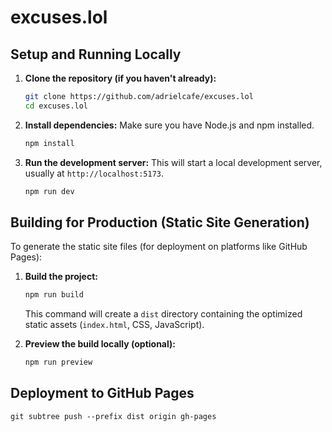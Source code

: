 # excuses.lol

## Setup and Running Locally

1.  **Clone the repository (if you haven't already):**
    ```bash
    git clone https://github.com/adrielcafe/excuses.lol
    cd excuses.lol
    ```

2.  **Install dependencies:**
    Make sure you have Node.js and npm installed.
    ```bash
    npm install
    ```

3.  **Run the development server:**
    This will start a local development server, usually at `http://localhost:5173`.
    ```bash
    npm run dev
    ```

## Building for Production (Static Site Generation)

To generate the static site files (for deployment on platforms like GitHub Pages):

1.  **Build the project:**
    ```bash
    npm run build
    ```
    This command will create a `dist` directory containing the optimized static assets (`index.html`, CSS, JavaScript).

2.  **Preview the build locally (optional):**
    ```bash
    npm run preview
    ```

## Deployment to GitHub Pages

`git subtree push --prefix dist origin gh-pages`
